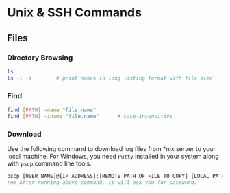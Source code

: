 # Unix & SSH Commands

## Files

### Directory Browsing

```sh
ls
ls -l -s        # print names in long listing format with file size
```

### Find

```sh
find [PATH] -name "file.name"
find [PATH] -iname "file.name"      # case-insensitive
```

### Download

Use the following command to download log files from \*nix server to your local machine. For Windows, you need `Putty` installed in your system along with `pscp` command line tools.

```cmd
pscp [USER_NAME]@[IP_ADDRESS]:[REMOTE_PATH_OF_FILE_TO_COPY] [LOCAL_PATH_TO_DOWNLOAD_TO]
rem After running above command, it will ask you for password.
```
